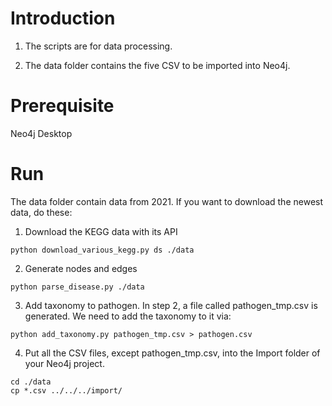

# Introduction


1. The scripts are for data processing.

  

2. The data folder contains the five CSV to be imported into Neo4j.

  

  

# Prerequisite

Neo4j Desktop
  

# Run

The data folder contain data from 2021. If you want to download the newest data, do these:
  
1. Download the KEGG data with its API
```console
python download_various_kegg.py ds ./data
```
 
2. Generate nodes and edges
```console
python parse_disease.py ./data
```
3. Add taxonomy to pathogen. In step 2, a file called pathogen_tmp.csv is generated. We need to add the taxonomy to it via:

```console
python add_taxonomy.py pathogen_tmp.csv > pathogen.csv
```

4. Put all the CSV files, except pathogen_tmp.csv, into the Import folder of your Neo4j project. 

```console
cd ./data
cp *.csv ../../../import/
```

